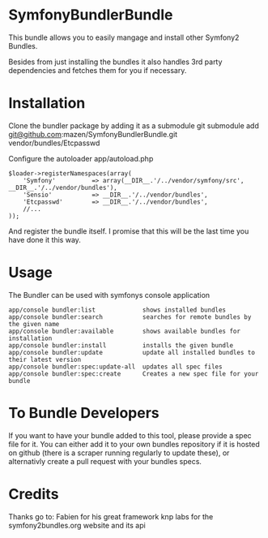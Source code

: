 SymfonyBundlerBundle
==========
This bundle allows you to easily mangage and install other Symfony2 Bundles.

Besides from just installing the bundles it also handles 3rd party dependencies and 
fetches them for you if necessary.

Installation
==========
Clone the bundler package by adding it as a submodule
 git submodule add git@github.com:mazen/SymfonyBundlerBundle.git vendor/bundles/Etcpasswd

Configure the autoloader
    app/autoload.php
 
    $loader->registerNamespaces(array(
        'Symfony'          => array(__DIR__.'/../vendor/symfony/src', __DIR__.'/../vendor/bundles'),
        'Sensio'           => __DIR__.'/../vendor/bundles',
        'Etcpasswd'        => __DIR__.'/../vendor/bundles',
        //...
    ));
 
And register the bundle itself. I promise that this will be the last time you have done 
it this way.

Usage
==========
The Bundler can be used with symfonys console application

    app/console bundler:list             shows installed bundles
    app/console bundler:search           searches for remote bundles by the given name
    app/console bundler:available        shows available bundles for installation
    app/console bundler:install          installs the given bundle
    app/console bundler:update           update all installed bundles to their latest version
    app/console bundler:spec:update-all  updates all spec files
    app/console bundler:spec:create      Creates a new spec file for your bundle  
 
To Bundle Developers
==========
If you want to have your bundle added to this tool, please provide a spec file for it. 
You can either add it to your own bundles repository if it is hosted on github (there 
is a scraper running regularly to update these), or alternativly create a pull 
request with your bundles specs.
 
Credits
==========
Thanks go to:
Fabien for his great framework
knp labs for the symfony2bundles.org website and its api
